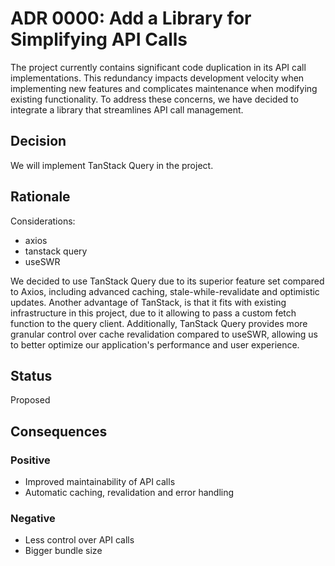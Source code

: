 # ADR 0000: Add a Library for Simplifying API Calls

The project currently contains significant code duplication in its API call implementations. This redundancy impacts development velocity when implementing new features and complicates maintenance when modifying existing functionality. To address these concerns, we have decided to integrate a library that streamlines API call management.

## Decision

We will implement TanStack Query in the project.

## Rationale

Considerations:
* axios
* tanstack query
* useSWR

We decided to use TanStack Query due to its superior feature set compared to Axios, including advanced caching, stale-while-revalidate and optimistic updates. Another advantage of TanStack, is that it fits with existing infrastructure in this project, due to it allowing to pass a custom fetch function to the query client. Additionally, TanStack Query provides more granular control over cache revalidation compared to useSWR, allowing us to better optimize our application's performance and user experience.

## Status

Proposed

## Consequences

### Positive

* Improved maintainability of API calls
* Automatic caching, revalidation and error handling

### Negative

* Less control over API calls
* Bigger bundle size